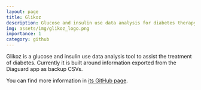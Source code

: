 ```yaml
---
layout: page
title: Glikoz
description: Glucose and insulin use data analysis for diabetes therapy
img: assets/img/glikoz_logo.png
importance: 1
category: github
---
```


Glikoz is a glucose and insulin use data analysis tool to assist
the treatment of diabetes. Currently it is built around information
exported from the Diaguard app as backup CSVs.

You can find more information in [its GitHub page](https://github.com/almeidaraul/glikoz/).
